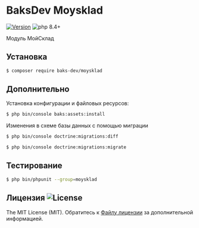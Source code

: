 # BaksDev Moysklad

[![Version](https://img.shields.io/badge/version-7.2.0-blue)](https://github.com/baks-dev/moysklad/releases)
![php 8.4+](https://img.shields.io/badge/php-min%208.4-red.svg)

Модуль МойСклад

## Установка

``` bash
$ composer require baks-dev/moysklad
```

## Дополнительно

Установка конфигурации и файловых ресурсов:

``` bash
$ php bin/console baks:assets:install
```

Изменения в схеме базы данных с помощью миграции

``` bash
$ php bin/console doctrine:migrations:diff

$ php bin/console doctrine:migrations:migrate
```

## Тестирование

``` bash
$ php bin/phpunit --group=moysklad
```

## Лицензия ![License](https://img.shields.io/badge/MIT-green)

The MIT License (MIT). Обратитесь к [Файлу лицензии](LICENSE.md) за дополнительной информацией.
